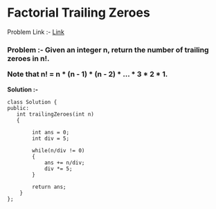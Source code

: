 # Factorial Trailing Zeroes

Problem Link :- [Link](https://leetcode.com/problems/factorial-trailing-zeroes/)

<h3>
Problem :- Given an integer n, return the number of trailing zeroes in n!.

Note that n! = n * (n - 1) * (n - 2) * ... * 3 * 2 * 1.
</h3>


**Solution :-**
```
class Solution {
public:
   int trailingZeroes(int n) 
   {
     
        int ans = 0;
        int div = 5;
        
        while(n/div != 0)
        {
            ans += n/div;
            div *= 5;
        }
        
        return ans;
    }
};
```

